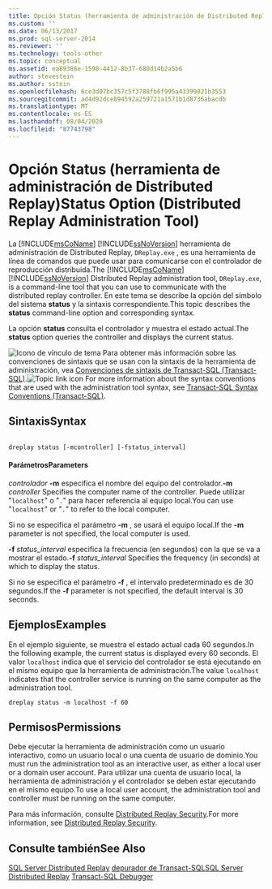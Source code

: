 ```yaml
---
title: Opción Status (herramienta de administración de Distributed Replay) | Microsoft Docs
ms.custom: ''
ms.date: 06/13/2017
ms.prod: sql-server-2014
ms.reviewer: ''
ms.technology: tools-other
ms.topic: conceptual
ms.assetid: ea89386e-1598-4412-8b37-680d14b2a5b6
author: stevestein
ms.author: sstein
ms.openlocfilehash: 6ce3d07bc357c5f3788fb6f995a43399021b3553
ms.sourcegitcommit: ad4d92dce894592a259721a1571b1d8736abacdb
ms.translationtype: MT
ms.contentlocale: es-ES
ms.lasthandoff: 08/04/2020
ms.locfileid: "87743798"
---
```

# <a name="status-option-distributed-replay-administration-tool"></a><span data-ttu-id="a93cf-102">Opción Status (herramienta de administración de Distributed Replay)</span><span class="sxs-lookup"><span data-stu-id="a93cf-102">Status Option (Distributed Replay Administration Tool)</span></span>
  <span data-ttu-id="a93cf-103">La [!INCLUDE[msCoName](../../includes/msconame-md.md)] [!INCLUDE[ssNoVersion](../../includes/ssnoversion-md.md)] herramienta de administración de Distributed Replay, `DReplay.exe` , es una herramienta de línea de comandos que puede usar para comunicarse con el controlador de reproducción distribuida.</span><span class="sxs-lookup"><span data-stu-id="a93cf-103">The [!INCLUDE[msCoName](../../includes/msconame-md.md)] [!INCLUDE[ssNoVersion](../../includes/ssnoversion-md.md)] Distributed Replay administration tool, `DReplay.exe`, is a command-line tool that you can use to communicate with the distributed replay controller.</span></span> <span data-ttu-id="a93cf-104">En este tema se describe la opción del símbolo del sistema **status** y la sintaxis correspondiente.</span><span class="sxs-lookup"><span data-stu-id="a93cf-104">This topic describes the **status** command-line option and corresponding syntax.</span></span>

 <span data-ttu-id="a93cf-105">La opción **status** consulta el controlador y muestra el estado actual.</span><span class="sxs-lookup"><span data-stu-id="a93cf-105">The **status** option queries the controller and displays the current status.</span></span>

 <span data-ttu-id="a93cf-106">![Icono de vínculo de tema](../../database-engine/media/topic-link.gif "Icono de vínculo de tema") Para obtener más información sobre las convenciones de sintaxis que se usan con la sintaxis de la herramienta de administración, vea [Convenciones de sintaxis de Transact-SQL &#40;Transact-SQL&#41;](/sql/t-sql/language-elements/transact-sql-syntax-conventions-transact-sql).</span><span class="sxs-lookup"><span data-stu-id="a93cf-106">![Topic link icon](../../database-engine/media/topic-link.gif "Topic link icon") For more information about the syntax conventions that are used with the administration tool syntax, see [Transact-SQL Syntax Conventions &#40;Transact-SQL&#41;](/sql/t-sql/language-elements/transact-sql-syntax-conventions-transact-sql).</span></span>

## <a name="syntax"></a><span data-ttu-id="a93cf-107">Sintaxis</span><span class="sxs-lookup"><span data-stu-id="a93cf-107">Syntax</span></span>

```

dreplay status [-mcontroller] [-fstatus_interval]
```

#### <a name="parameters"></a><span data-ttu-id="a93cf-108">Parámetros</span><span class="sxs-lookup"><span data-stu-id="a93cf-108">Parameters</span></span>
 <span data-ttu-id="a93cf-109">*controlador* **-m** especifica el nombre del equipo del controlador.</span><span class="sxs-lookup"><span data-stu-id="a93cf-109">**-m** *controller* Specifies the computer name of the controller.</span></span> <span data-ttu-id="a93cf-110">Puede utilizar "`localhost`" o "`.`" para hacer referencia al equipo local.</span><span class="sxs-lookup"><span data-stu-id="a93cf-110">You can use "`localhost`" or "`.`" to refer to the local computer.</span></span>

 <span data-ttu-id="a93cf-111">Si no se especifica el parámetro **-m** , se usará el equipo local.</span><span class="sxs-lookup"><span data-stu-id="a93cf-111">If the **-m** parameter is not specified, the local computer is used.</span></span>

 <span data-ttu-id="a93cf-112">**-f** *status_interval* especifica la frecuencia (en segundos) con la que se va a mostrar el estado.</span><span class="sxs-lookup"><span data-stu-id="a93cf-112">**-f** *status_interval* Specifies the frequency (in seconds) at which to display the status.</span></span>

 <span data-ttu-id="a93cf-113">Si no se especifica el parámetro **-f** , el intervalo predeterminado es de 30 segundos.</span><span class="sxs-lookup"><span data-stu-id="a93cf-113">If the **-f** parameter is not specified, the default interval is 30 seconds.</span></span>

## <a name="examples"></a><span data-ttu-id="a93cf-114">Ejemplos</span><span class="sxs-lookup"><span data-stu-id="a93cf-114">Examples</span></span>
 <span data-ttu-id="a93cf-115">En el ejemplo siguiente, se muestra el estado actual cada 60 segundos.</span><span class="sxs-lookup"><span data-stu-id="a93cf-115">In the following example, the current status is displayed every 60 seconds.</span></span> <span data-ttu-id="a93cf-116">El valor `localhost` indica que el servicio del controlador se está ejecutando en el mismo equipo que la herramienta de administración.</span><span class="sxs-lookup"><span data-stu-id="a93cf-116">The value `localhost` indicates that the controller service is running on the same computer as the administration tool.</span></span>

```
dreplay status -m localhost -f 60
```

## <a name="permissions"></a><span data-ttu-id="a93cf-117">Permisos</span><span class="sxs-lookup"><span data-stu-id="a93cf-117">Permissions</span></span>
 <span data-ttu-id="a93cf-118">Debe ejecutar la herramienta de administración como un usuario interactivo, como un usuario local o una cuenta de usuario de dominio.</span><span class="sxs-lookup"><span data-stu-id="a93cf-118">You must run the administration tool as an interactive user, as either a local user or a domain user account.</span></span> <span data-ttu-id="a93cf-119">Para utilizar una cuenta de usuario local, la herramienta de administración y el controlador se deben estar ejecutando en el mismo equipo.</span><span class="sxs-lookup"><span data-stu-id="a93cf-119">To use a local user account, the administration tool and controller must be running on the same computer.</span></span>

 <span data-ttu-id="a93cf-120">Para más información, consulte [Distributed Replay Security](distributed-replay-security.md).</span><span class="sxs-lookup"><span data-stu-id="a93cf-120">For more information, see [Distributed Replay Security](distributed-replay-security.md).</span></span>

## <a name="see-also"></a><span data-ttu-id="a93cf-121">Consulte también</span><span class="sxs-lookup"><span data-stu-id="a93cf-121">See Also</span></span>
 <span data-ttu-id="a93cf-122">[SQL Server Distributed Replay](sql-server-distributed-replay.md) [depurador de Transact-SQL](../../relational-databases/scripting/transact-sql-debugger.md)</span><span class="sxs-lookup"><span data-stu-id="a93cf-122">[SQL Server Distributed Replay](sql-server-distributed-replay.md) [Transact-SQL Debugger](../../relational-databases/scripting/transact-sql-debugger.md)</span></span>


